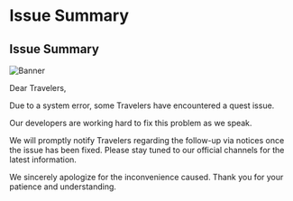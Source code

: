 # Issue Summary
## Issue Summary
![Banner](https://sdk.hoyoverse.com/upload/announcement/2020/09/21/fe7e72baa8e4ac5e237f027a819b212e_6331541958101348206.jpg)

Dear Travelers,

Due to a system error, some Travelers have encountered a quest issue.

Our developers are working hard to fix this problem as we speak.

We will promptly notify Travelers regarding the follow-up via notices once the issue has been fixed. Please stay tuned to our official channels for the latest information.

We sincerely apologize for the inconvenience caused. Thank you for your patience and understanding.
